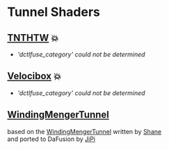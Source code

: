 
  <!--                                                             -->
  <!--           THIS IS AN AUTOMATICALLY GENERATED FILE           -->
  <!--                                                             -->
  <!--                  D O   N O T   E D I T ! ! !                -->
  <!--                                                             -->
  <!--  ALL CHANGES WILL BE OVERWRITTEN WITHOUT ANY FURTHER NOTICE -->
  <!--                                                             -->


  # Tunnel Shaders

## **[TNTHTW](TNTHTW.md)** :boom:
- *'dctlfuse_category' could not be determined*

## **[Velocibox](Velocibox.md)** :boom:
- *'dctlfuse_category' could not be determined*

## **[WindingMengerTunnel](WindingMengerTunnel.md)**
based on the [WindingMengerTunnel](https://www.shadertoy.com/view/4scXzn) written by [Shane](https://www.shadertoy.com/user/Shane)<br />and ported to DaFusion by [JiPi](....//Site/Profiles/JiPi.md)

